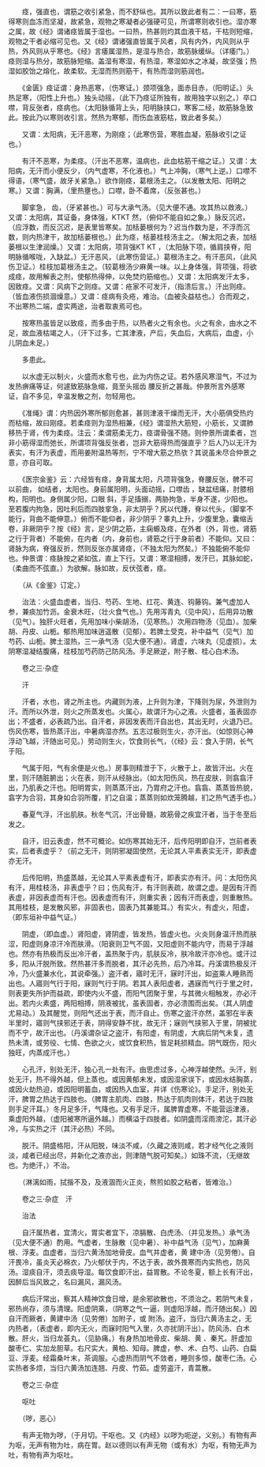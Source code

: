 <!-- { "loadSidebar": true } -->
　　痉，强直也，谓筋之收引紧急，而不舒纵也。其所以致此者有二：一曰寒，筋得寒则血冻而坚凝，故紧急，观物之寒凝者必强硬可见，所谓寒则收引也。湿亦寒之属，故《经》谓诸痉皆属于湿也。一曰热，热甚则灼其血液干枯，干枯则短缩，观物之干者必缩可见也。又《经》谓诸强直皆属于风者，风有内外，内风则从乎热，外风则从乎寒也。《经》言痿属湿热，是湿与热合，故筋脉缓纵。（详痿门。）痉则湿与热分，故筋脉短缩。盖湿有寒湿，有热湿，寒湿如水之冰凝，故坚强；热湿如胶饴之熔化，故柔软。无湿而热则筋干，有热而湿则筋润也。

　　《金匮》痉证谓：身热恶寒，（伤寒证。）颈项强急，面赤目赤，（阳明证。）头热足寒，（阳性上升也。）独头动摇，（此下乃痉证所独有，故用独字以别之。）卒口噤，背反张者，痉病也。（太阳脉循背上头，阳明脉挟口，寒客二经，故筋脉急致此。按此乃以寒则收引言。然热为寒郁，而伤血液筋枯，致此者多矣。）

　　又谓：太阳病，无汗恶寒，为刚痉；（此寒伤营，寒胜血凝，筋脉收引之证也。）

　　有汗不恶寒，为柔痉。（汗出不恶寒，温病也，此血枯筋干缩之证。）又谓：太阳病，无汗而小便反少，（内气虚寒，不化液也。）气上冲胸，（寒气上逆。）口噤不得语，（寒气盛，故牙关紧急。）欲作刚痉，葛根汤主之。（以发散太阳、阳明之寒。）又谓：胸满，（里热壅也。）口噤，卧不着席，（反张甚也。）

　　脚挛急， 齿，（牙紧甚也。）可与大承气汤。（见大便不通。攻其热以救液。）又谓：太阳病，其证备，身体强，KTKT 然，（俯仰不能自如之象。）脉反沉迟，（应浮数，而反沉迟，是表里皆寒矣。加栝蒌根何为？迟当作数为是，不浮而沉数，则内热津干，故加栝蒌根也。）此为痉，栝蒌桂枝汤主之。（解太阳之表，加栝蒌根以生津润燥。）又谓：太阳病，项背强KT KT ，（太阳脉下项，循肩挟脊，阳明脉循喉咙，入缺盆。）无汗恶风，（此寒伤营证。）葛根汤主之。有汗恶风，（此风伤卫证。）桂枝加葛根汤主之。（较葛根汤少麻黄一味。以上身体强，背项强，将欲成痉，故用解表之剂，使郁热得伸，以免焚灼筋缩也。）又谓：太阳病发汗太多，因致痉。又谓：风病下之则痉。又谓：疮家不可发汗，（指溃后言。）汗出则痉。（皆血液伤损涸燥意。）又谓：痉病有灸疮，难治。（血被灸益枯也。）合而观之，不出寒热二端，虚实两途，治者取衷焉可也。

　　按寒热虽皆足以致痉，而多由于热，以热者火之有余也。火之有余，由水之不足，故血液枯竭之人，（汗下过多，亡其津液，产后，失血后，大病后，血虚，小儿阴血未足。）

　　多患此。

　　以水虚无以制火，火盛而水愈亏也，此为内伤之证。若外感风寒湿气，不过为发热痹痛等证，何遽致筋脉急缩，竟至头摇齿 腰反折之甚哉。仲景所言外感寒证，自不多见，辛温发散之剂，勿轻用也。

　　《准绳》谓：内热因外寒所郁则愈甚，甚则津液干燥而无汗，大小筋俱受热灼而枯缩，故曰刚痉。若柔痉则为湿热相兼，《经》谓湿热大筋短，小筋长，又谓肺移热于肾，传为柔痉。注云：柔谓筋柔无力，痉谓骨强不随。则仲景所谓柔者，岂非小筋得湿而弛长，所谓项背强反张者，岂非大筋得热而强直乎？后人乃以无汗为表实，有汗为表虚，而用姜附温热等剂，宁不增大筋之热欤？其说虽未尽合仲景之意，亦自可取。

　　《医宗金鉴》云：六经皆有痉，身背属太阳，凡项背强急，脊腰反张，髀不可以前曲， 如结者，太阳也。身前属阳明，头面动摇，口噤齿 ，缺盆纽痛，肘膝相构，阳明也。身侧属少阳，口眼 斜，手足搐搦，两胁拘急，半身不遂，少阳也。至若腹内拘急，因吐利后而四肢挛急，非太阴乎？尻以代踵，脊以代头，（脚挛不能行，背曲不能伸意。）俯而不能仰者，非少阴乎？睾丸上升，少腹里急，囊缩舌卷，非厥阴乎？按《经》言，足少阴之筋，主痫螈及痉，在外者（外，背也，肾筋之行于背者）不能俯，在内者（内，身前也，肾筋之行于身前者）不能仰。又曰：肾脉为病，脊强反折，然则反张亦属肾痉，（不独太阳为然矣。）不独能俯不能仰也。仲景谓：痉脉按之紧如弦，直上下行。又谓：寒湿相搏，发汗已，其脉如蛇，（柔曲而不弦直。）为欲解。脉如故，反伏弦者，痉。

　　（从《金鉴》订定。）

　　治法：火盛血虚者，当归、芍药、生地、红花、黄连、钩藤钩。兼气虚加人参，兼痰加竹沥。金衰木旺，（壮火食气也。）先用泻青丸（见中风），后用异功散（见气）。独肝火旺者，先用加味小柴胡汤，（见寒热。）次用四物汤（见血）。加柴胡、丹皮、山栀。郁热用加味逍遥散（见郁）。若脾土受克，补中益气（见气）加芍药、山栀。脾土湿热，三一承气汤（见大便不通）。肾虚，六味丸（见虚损）。太阴寒湿凝结腹痛，桂枝加芍药防己防风汤。手足厥逆，附子散、桂心白术汤。

　　卷之三·杂症

　　汗

　　汗者，水也，肾之所主也。内藏则为液，上升则为津，下降则为尿，外泄则为汗。而所以外泄，则火之所蒸发也。火属心，故谓汗为心之液。火盛者，虽表固亦出；不盛者，必表疏乃出。自汗者，非因发表而汗自出也，其出无时，火退乃已。伤风伤寒，皆热蒸汗出，中暑病湿亦然。五志过极则生火，亦汗出。（如惊则心神浮动飞越，汗随出可见。）劳动则生火，饮食则长气，（《经》云：食入于阴，长气于阳。

　　气属于阳，气有余便是火也。）房事则精泄于下，火散于上，故皆汗出。火在里，则汗随脏腑出；火在表，则汗从经脉出。（如太阳伤风，热在皮肤，则翕翕汗出，乃肌表之汗也。阳明胃实，则蒸蒸汗出，乃胃府之汗也。翕翕、蒸蒸皆热貌，翕字为合羽，其身如合羽所覆，扪之自温；蒸蒸则如炊笼腾越，扪之热气透手也。）

　　春夏气浮，汗出肌肤。秋冬气沉，汗出骨髓，故筋骨之疾宜汗者，当于冬至后发之。

　　自汗，旧云表虚，然不可概论。如伤寒其始无汗，后传阳明即自汗，岂前者表实，后者表虚乎？（前之无汗，则阴邪凝固使然，无论其人平素表实无汗，即表虚亦无汗。

　　后传阳明，热盛蒸越，无论其人平素表虚有汗，即表实亦有汗。问：太阳伤风有汗，用桂枝汤，非表虚乎？曰；伤风有汗，有汗则表疏，故谓之虚。是因有汗而表虚，非因表虚而有汗也。因表虚而有汗，则重实表；因有汗而表虚，则重散热。其用桂枝，是发散风邪，非固表也，固表乃其兼能耳。）有实火，有虚火，阳虚，（即东垣补中益气证。）

　　阴虚，（即血虚。）肾阳虚，肾阴虚，皆发热，皆虚火也。火炎则身温汗热而肤涩，阳虚则身凉汗冷而肤滑。（阳衰则卫气不固，又阳虚则不能内守，而易于浮越也。然亦有热极而反出冷汗者，盖热聚于内，肌肤反冷，肤冷故汗亦冷也。或汗过多，阳从汗脱所致。然热甚汗多而脱者，其汗必先热，后乃冷耳。丹溪谓热极反汗冷，乃火盛兼水化，其说牵强。）盗汗者，寤时无汗，寐时汗出，如盗乘人睡熟而出也。人寤则气行于阳，寐则气行于阴。若其人表阳虚者，遇寐而气行于里之时，则表更失所护而益疏，即使内火不盛，而阳气团聚于里，与其微火相触发，亦必汗出。若内火素盛，两阳相搏，阴液被扰，虽表固者，亦必溃围而出矣。（其人阴虚尤易动。）及其醒觉，则阳气还出于表，而汗自止。伤寒之盗汗亦然，盖邪在半表半里时，寤则气挟邪还于表，阴得安静不扰，故无汗；寐则气挟邪入于里，阴被扰而不宁，故汗出也。（丹溪谓杂证之盗汗，有阳虚，有阴虚，大病后阴气未复，遗热未清，或劳役、七情、色欲之火，或饮食积热，皆足耗损精血。阴气既伤，阳火独旺，内蒸成汗也。）

　　心孔汗，别处无汗，独心孔一处有汗。由思虑过多，心神浮越使然。头汗，别处无汗，热不得外越，但上蒸也。或因黄郁未发，或因湿家误下，或因水结胸蒸，或因火劫热迫，或因阳明蓄血，或因热入血室，并详《伤寒论》。手足汗，别处无汗，脾胃之热达于四肢也。（脾胃主肌肉、四肢，热达于肌肉则体汗，若达于四肢则手足汗耳。）冬月足多汗，气降也。又有手足汗，属脾胃虚寒，不能营运津液，乘虚阳外越，（虚阳被寒所逼外越。）而横溢于四肢者。如阴盛而淫雨滂沱，其汗必冷，与实热之汗（其汗必热）不同。

　　脱汗。阴盛格阳，汗从阳脱，味淡不咸，（久藏之液则咸，若才经气化之液则淡，咸者已经出尽，并新化之液亦出，则津随气脱可知矣。）如珠不流，（无继故也。为绝汗，）不治。

　　（淋漓如雨，拭揩不及，及液涸而火正炎，熬煎如胶之粘者，皆难治。）

　　卷之三·杂症　汗

　　治法

　　自汗属热者，宜清火，胃实者宜下，凉膈散、白虎汤、（并见发热。）承气汤（见大便不通）酌用。气虚者，生脉散（见中暑）、补中益气汤（见气），加麻黄根、浮麦。血虚者，当归六黄汤加地骨皮。血气并虚者，黄 建中汤（见劳倦）。自汗畏冷，虽炎天必棉衣，乃火郁伏于内，不达于表，故外畏寒而内实热也，防风汤。湿痰自汗，须去痰导湿。每饮食即汗出，益胃散。不论冬夏，额上长有汗出，因醉后当风致之，名曰漏风，漏风汤。

　　病后汗常出，察其人精神饮食日增，是余邪欲散也，不须治之。若阴气未复，邪热尚存，须与清理。阳虚阴乘，（阴寒之气一逼，则虚阳浮越，而汗随出矣。）因自汗而厥者，黄建中汤（见劳倦）加附子，或 附汤。盗汗，当归六黄汤主之，无内热者，（表虚者，即内无火，而寐时阳气入里，久亦扰阴汗出）。防风汤、白术散。肝火，当归龙荟丸，（见胁痛。）有身热加地骨皮、柴胡、黄 、秦艽。肝虚加酸枣仁、实加龙胆草。右尺实大，黄柏、知母。脾虚，参、术、白芍、山药、白扁豆、浮麦。经霜桑叶末，茶调服。心虚热而阴气不敛者，睡则多惊，酸枣仁汤。心实热者多烦，当归六黄汤加连翘、丹皮、竹茹。虚劳盗汗，青蒿散。

　　卷之三·杂症

　　呕吐

　　（哕，恶心）

　　有声无物为哕，（于月切。干呕也。又《内经》以哕为呃逆，义别。）有物有声为呕，无声有物为吐，病在胃。赵以德则以有声无物（或有水）为呕，有物无声为吐，有物有声为呕吐。

